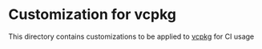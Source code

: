 # Customization for vcpkg
This directory contains customizations to be applied to [vcpkg][1] for CI usage

[1]: https://github.com/microsoft/vcpkg
